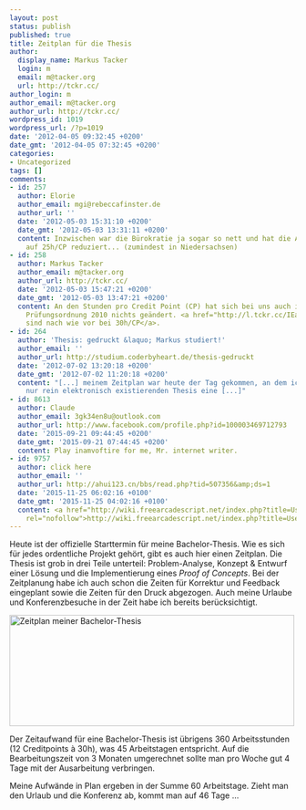 ```yaml
---
layout: post
status: publish
published: true
title: Zeitplan für die Thesis
author:
  display_name: Markus Tacker
  login: m
  email: m@tacker.org
  url: http://tckr.cc/
author_login: m
author_email: m@tacker.org
author_url: http://tckr.cc/
wordpress_id: 1019
wordpress_url: /?p=1019
date: '2012-04-05 09:32:45 +0200'
date_gmt: '2012-04-05 07:32:45 +0200'
categories:
- Uncategorized
tags: []
comments:
- id: 257
  author: Elorie
  author_email: mgi@rebeccafinster.de
  author_url: ''
  date: '2012-05-03 15:31:10 +0200'
  date_gmt: '2012-05-03 13:31:11 +0200'
  content: Inzwischen war die Bürokratie ja sogar so nett und hat die Arbeitsbelastung
    auf 25h/CP reduziert... (zumindest in Niedersachsen)
- id: 258
  author: Markus Tacker
  author_email: m@tacker.org
  author_url: http://tckr.cc/
  date: '2012-05-03 15:47:21 +0200'
  date_gmt: '2012-05-03 13:47:21 +0200'
  content: An den Stunden pro Credit Point (CP) hat sich bei uns auch in der neuen
    Prüfungsordnung 2010 nichts geändert. <a href="http://l.tckr.cc/IEaDzp" rel="nofollow">Die
    sind nach wie vor bei 30h/CP</a>.
- id: 264
  author: 'Thesis: gedruckt &laquo; Markus studiert!'
  author_email: ''
  author_url: http://studium.coderbyheart.de/thesis-gedruckt
  date: '2012-07-02 13:20:18 +0200'
  date_gmt: '2012-07-02 11:20:18 +0200'
  content: "[...] meinem Zeitplan war heute der Tag gekommen, an dem ich der bisher
    nur rein elektronisch existierenden Thesis eine [...]"
- id: 8613
  author: Claude
  author_email: 3gk34en8u@outlook.com
  author_url: http://www.facebook.com/profile.php?id=100003469712793
  date: '2015-09-21 09:44:45 +0200'
  date_gmt: '2015-09-21 07:44:45 +0200'
  content: Play inamvoftire for me, Mr. internet writer.
- id: 9757
  author: click here
  author_email: ''
  author_url: http://ahui123.cn/bbs/read.php?tid=507356&amp;ds=1
  date: '2015-11-25 06:02:16 +0100'
  date_gmt: '2015-11-25 04:02:16 +0100'
  content: <a href="http://wiki.freearcadescript.net/index.php?title=User:Htgatqlw48#so_i_am_10002"
    rel="nofollow">http://wiki.freearcadescript.net/index.php?title=User:Htgatqlw48#so_i_am_10002</a>
---
```

<p>Heute ist der offizielle Starttermin für meine Bachelor-Thesis. Wie es sich für jedes ordentliche Projekt gehört, gibt es auch hier einen Zeitplan. Die Thesis ist grob in drei Teile unterteil: Problem-Analyse, Konzept &amp; Entwurf einer Lösung und die Implementierung eines <em>Proof of Concepts</em>. Bei der Zeitplanung habe ich auch schon die Zeiten für Korrektur und Feedback eingeplant sowie die Zeiten für den Druck abgezogen. Auch meine Urlaube und Konferenzbesuche in der Zeit habe ich bereits berücksichtigt.</p>
<p><a href="http://studium.coderbyheart.de/wp-content/uploads/2012/04/zeitplan.png"><img class="alignnone size-medium wp-image-1020" src="http://studium.coderbyheart.de/wp-content/uploads/2012/04/zeitplan-500x195.png" alt="Zeitplan meiner Bachelor-Thesis" width="500" height="195" /></a></p>
<p>Der Zeitaufwand für eine Bachelor-Thesis ist übrigens 360 Arbeitsstunden (12 Creditpoints à 30h), was 45 Arbeitstagen entspricht. Auf die Bearbeitungszeit von 3 Monaten umgerechnet sollte man pro Woche gut 4 Tage mit der Ausarbeitung verbringen.</p>
<p>Meine Aufwände in Plan ergeben in der Summe 60 Arbeitstage. Zieht man den Urlaub und die Konferenz ab, kommt man auf 46 Tage …</p>
